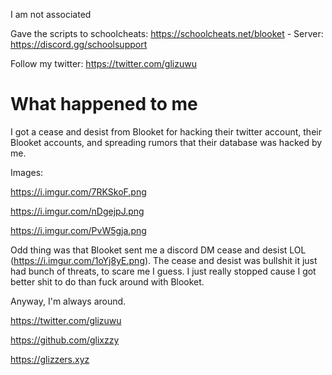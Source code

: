 I am not associated

Gave the scripts to schoolcheats: https://schoolcheats.net/blooket - Server: https://discord.gg/schoolsupport

Follow my twitter: https://twitter.com/glizuwu


# What happened to me

I got a cease and desist from Blooket for hacking their twitter account, their Blooket accounts, and spreading rumors that their database was hacked by me.

Images:

https://i.imgur.com/7RKSkoF.png

https://i.imgur.com/nDgejpJ.png

https://i.imgur.com/PvW5gja.png

Odd thing was that Blooket sent me a discord DM cease and desist LOL (https://i.imgur.com/1oYj8yE.png). The cease and desist was bullshit it just had bunch of threats, to scare me I guess. I just really stopped cause I got better shit to do than fuck around with Blooket.

Anyway, I'm always around.

https://twitter.com/glizuwu

https://github.com/glixzzy

https://glizzers.xyz